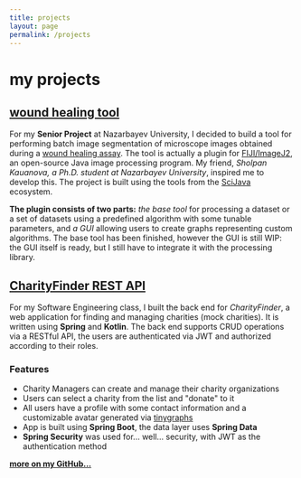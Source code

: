 ```yaml
---
title: projects
layout: page
permalink: /projects
---
```


# my projects

## [wound healing tool](https://github.com/nurzhamanka/whiplugin)
For my **Senior Project** at Nazarbayev University, I decided to build a tool for performing batch image segmentation of microscope images obtained during a [wound healing assay](https://en.wikipedia.org/wiki/Wound_healing_assay). The tool is actually a plugin for [FIJI/ImageJ2](https://fiji.sc/), an open-source Java image processing program. My friend, *Sholpan Kauanova, a Ph.D. student at Nazarbayev University*, inspired me to develop this. The project is built using the tools from the [SciJava](https://scijava.org/) ecosystem.

**The plugin consists of two parts:** *the base tool* for processing a dataset or a set of datasets using a predefined algorithm with some tunable parameters, and *a GUI* allowing users to create graphs representing custom algorithms. The base tool has been finished, however the GUI is still WIP: the GUI itself is ready, but I still have to integrate it with the processing library.

## [CharityFinder REST API](https://github.com/nurzhamanka/charity-api)
For my Software Engineering class, I built the back end for *CharityFinder*, a web application for finding and managing charities (mock charities). It is written using **Spring** and **Kotlin**. The back end supports CRUD operations via a RESTful API, the users are authenticated via JWT and authorized according to their roles.

### Features

-   Charity Managers can create and manage their charity organizations
-   Users can select a charity from the list and "donate" to it
-   All users have a profile with some contact information and a customizable avatar generated via  [tinygraphs](https://www.tinygraphs.com/)
-   App is built using **Spring Boot**, the data layer uses **Spring Data**
-   **Spring Security** was used for... well... security, with JWT as the authentication method

[**more on my GitHub...**](https://github.com/nurzhamanka)
